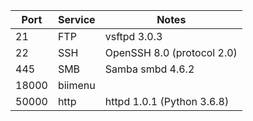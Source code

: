 | Port  | Service | Notes                      |
| ----- | ------- | -------------------------- |
| 21    | FTP     | vsftpd 3.0.3               |
| 22    | SSH     | OpenSSH 8.0 (protocol 2.0) |
| 445   | SMB     | Samba smbd 4.6.2           |
| 18000 | biimenu |                            |
| 50000 | http    | httpd 1.0.1 (Python 3.6.8) |
